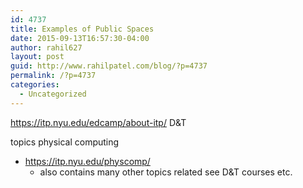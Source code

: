 ```yaml
---
id: 4737
title: Examples of Public Spaces
date: 2015-09-13T16:57:30-04:00
author: rahil627
layout: post
guid: http://www.rahilpatel.com/blog/?p=4737
permalink: /?p=4737
categories:
  - Uncategorized
---
```

https://itp.nyu.edu/edcamp/about-itp/
D&T

topics
physical computing
  - https://itp.nyu.edu/physcomp/
    - also contains many other topics related
see D&T courses
etc.